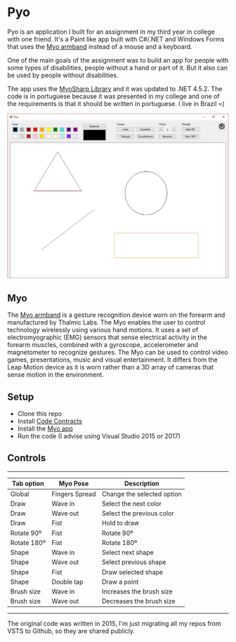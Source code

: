 # Pyo

Pyo is an application I built for an assignment in my third year in college with one friend. It's a Paint like app built with C#/.NET and Windows Forms that uses the [Myo armband](https://www.myo.com/) instead of a mouse and a keyboard.

One of the main goals of the assignment was to build an app for people with some types of disabilities, people without a hand or part of it. But it also can be used by people without disabilities.

The app uses the [MyoSharp Library](https://www.codeproject.com/Articles/826194/Controlling-a-Myo-Armband-with-Csharp) and it was updated to .NET 4.5.2. The code is in portuguese because it was presented in my college and one of the requirements is that it should be written in portuguese. I live in Brazil =)

![Pyo](https://raw.githubusercontent.com/raphaelfp/pyo/master/Pyo.jpg)

## Myo

The [Myo armband](https://www.myo.com/) is a gesture recognition device worn on the forearm and manufactured by Thalmic Labs. The Myo enables the user to control technology wirelessly using various hand motions. It uses a set of electromyographic (EMG) sensors that sense electrical activity in the forearm muscles, combined with a gyroscope, accelerometer and magnetometer to recognize gestures. The Myo can be used to control video games, presentations, music and visual entertainment. It differs from the Leap Motion device as it is worn rather than a 3D array of cameras that sense motion in the environment.

## Setup

* Clone this repo 
* Install [Code Contracts](https://visualstudiogallery.msdn.microsoft.com/1ec7db13-3363-46c9-851f-1ce455f66970)
* Install the [Myo app](https://www.myo.com/start)
* Run the code (I advise using Visual Studio 2015 or 2017)

## Controls

----------------------------------------------------------------
| Tab option    | Myo Pose        | Description                |
| ------------- | --------------- | -------------------------- |
| Global        | Fingers Spread  | Change the selected option |
| Draw          | Wave in         | Select the next color      |
| Draw          | Wave out        | Select the previous color  |
| Draw          | Fist            | Hold to draw               |
| Rotate 90º    | Fist            | Rotate 90º                 |
| Rotate 180º   | Fist            | Rotate 180º                |
| Shape         | Wave in         | Select next shape          |
| Shape         | Wave out        | Select previous shape      |
| Shape         | Fist            | Draw selected shape        |
| Shape         | Double tap      | Draw a point               |
| Brush size    | Wave in         | Increases the brush size   |
| Brush size    | Wave out        | Decreases the brush size   |
----------------------------------------------------------------

The original code was written in 2015, I'm just migrating all my repos from VSTS to Github, so they are shared publicly.
